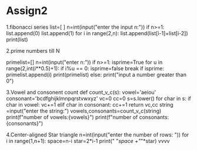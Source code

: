 # Assign2
1.fibonacci series
list=[ ]
n=int(input("enter the input n:"))
if n>=1:
    list.append(0)
    list.append(1)
for i in range(2,n):
    list.append(list[i-1]+list[i-2])
print(list)   

2.prime numbers till N

primelist=[]
n=int(input("enter n:"))
if n>=1:
    isprime=True
    for u in range(2,int(i**0.5)+1):
        if i%u == 0:
            isprime=false
            break
        if isprime:
            primelist.append(i)
    print(primelist)
else:
    print("input a number greater than 0")


3.Vowel and consonent count
def count_v_c(s):
    vowel='aeiou'
    consonant='bcdfghijklmnpqrstvwxyz'
    vc=0
    cc=0
    s=s.lower()
    for char in s:
        if char in vowel:
            vc+=1
        elif char in consonant:
            cc+=1
    return vc,cc
string =input("enter the string:")
vowels,consonants=count_v_c(string)
print(f"number of vowels:{vowels}")
print(f"number of consonants:{consonants}")     

4.Center-aligned Star triangle
n=int(input("enter the number of rows: "))
for i in range(1,n+1):
    space=n-i
    star=2*i-1
    print(" "*space +"*"*star)
    vvvv